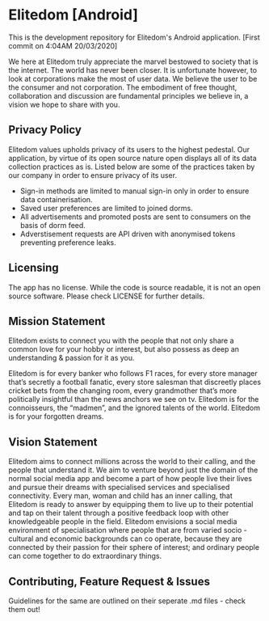 # Elitedom [Android]
 
This is the development repository for Elitedom's Android application. [First commit on 4:04AM 20/03/2020]

We here at Elitedom truly appreciate the marvel bestowed to society that is the internet. The world has never been closer. It is unfortunate however, to look at corporations make the most of user data. We believe the user to be the consumer and not corporation. The embodiment of free thought, collaboration and discussion are fundamental principles we believe in, a vision we hope to share with you.

## Privacy Policy

Elitedom values upholds privacy of its users to the highest pedestal. Our application, by virtue of its open source nature open displays all of its data collection practices as is. Listed below are some of the practices taken by our company in order to ensure privacy of its user.
- Sign-in methods are limited to manual sign-in only in order to ensure data containerisation.
- Saved user preferences are limited to joined dorms.
- All advertisements and promoted posts are sent to consumers on the basis of dorm feed.
- Adverstisement requests are API driven with anonymised tokens preventing preference leaks.

## Licensing 

The app has no license. While the code is source readable, it is not an open source software. Please check LICENSE for further details.

## Mission Statement

Elitedom exists to connect you with the people that not only share a common love for your hobby or interest, but also possess as deep an understanding & passion for it as you.

Elitedom is for every banker who follows F1 races, for every store manager that’s secretly a football fanatic, every store salesman that discreetly places cricket bets from the changing room, every grandmother that’s more politically insightful than the news anchors we see on tv.
Elitedom is for the connoisseurs, the “madmen”, and the ignored talents of the world.
Elitedom is for your forgotten dreams.

## Vision Statement

Elitedom aims to connect millions across the world to their calling, and the people that understand it. We aim to venture beyond just the domain of the normal social media app and become a part of how people live their lives and pursue their dreams with specialised services and specialised connectivity.
Every man, woman and child has an inner calling, that Elitedom is ready to answer by equipping them to live up to their potential and tap on their talent through a positive feedback loop with other knowledgeable people in the field. 
Elitedom envisions a social media environment of specialisation where people that are from varied socio - cultural and economic backgrounds can co operate, because they are connected by their passion for their sphere of interest; and ordinary people can come together to do extraordinary things.

## Contributing, Feature Request & Issues

Guidelines for the same are outlined on their seperate .md files - check them out!
